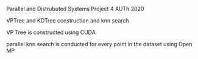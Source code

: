 Parallel and Distrubuted Systems Project 4
AUTh
2020

VPTree and KDTree construction and knn search

VP Tree is constructed using CUDA

parallel knn search is conducted for every point in the dataset using Open MP
